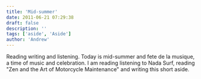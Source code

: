 ```yaml
---
title: 'Mid-summer'
date: 2011-06-21 07:29:38
draft: false
description: ''
tags: ['aside', 'Aside']
author: 'Andrew'
---
```


Reading writing and listening. Today is mid-summer and fete de la musique, a time of music and celebration. I am reading listening to Nada Surf, reading "Zen and the Art of Motorcycle Maintenance" and writing this short aside.
